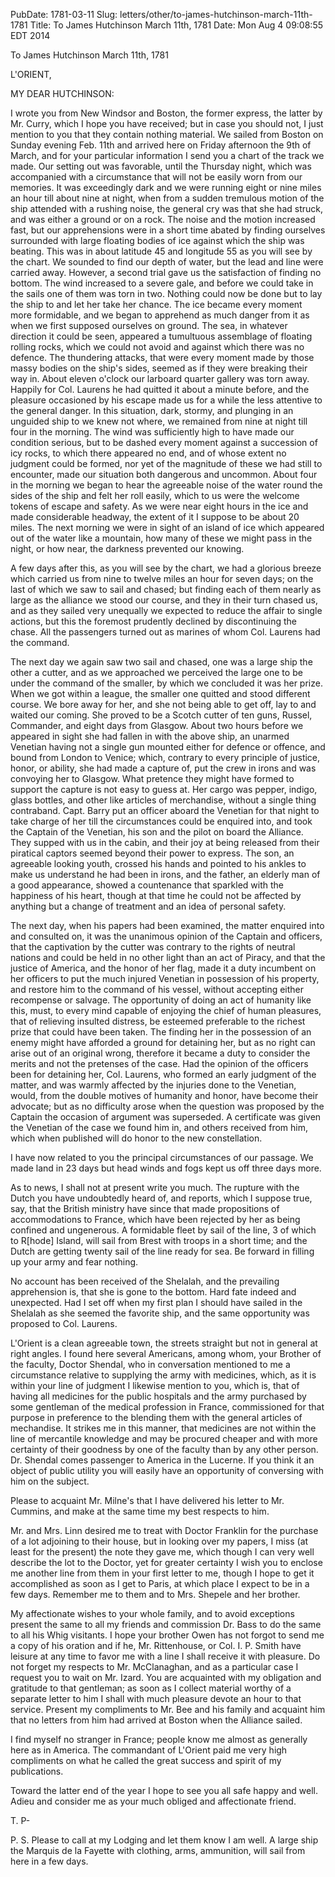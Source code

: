 PubDate: 1781-03-11
Slug: letters/other/to-james-hutchinson-march-11th-1781
Title: To James Hutchinson  March 11th, 1781
Date: Mon Aug  4 09:08:55 EDT 2014

   To James Hutchinson  March 11th, 1781

   L'ORIENT,

   MY DEAR HUTCHINSON:

   I wrote you from New Windsor and Boston, the former express, the latter by
   Mr. Curry, which I hope you have received; but in case you should not, I
   just mention to you that they contain nothing material. We sailed from
   Boston on Sunday evening Feb. 11th and arrived here on Friday afternoon
   the 9th of March, and for your particular information I send you a chart
   of the track we made. Our setting out was favorable, until the Thursday
   night, which was accompanied with a circumstance that will not be easily
   worn from our memories. It was exceedingly dark and we were running eight
   or nine miles an hour till about nine at night, when from a sudden
   tremulous motion of the ship attended with a rushing noise, the general
   cry was that she had struck, and was either a ground or on a rock. The
   noise and the motion increased fast, but our apprehensions were in a short
   time abated by finding ourselves surrounded with large floating bodies of
   ice against which the ship was beating. This was in about latitude 45 and
   longitude 55 as you will see by the chart. We sounded to find our depth of
   water, but the lead and line were carried away. However, a second trial
   gave us the satisfaction of finding no bottom. The wind increased to a
   severe gale, and before we could take in the sails one of them was torn in
   two. Nothing could now be done but to lay the ship to and let her take her
   chance. The ice became every moment more formidable, and we began to
   apprehend as much danger from it as when we first supposed ourselves on
   ground. The sea, in whatever direction it could be seen, appeared a
   tumultuous assemblage of floating rolling rocks, which we could not avoid
   and against which there was no defence. The thundering attacks, that were
   every moment made by those massy bodies on the ship's sides, seemed as if
   they were breaking their way in. About eleven o'clock our larboard quarter
   gallery was torn away. Happily for Col. Laurens he had quitted it about a
   minute before, and the pleasure occasioned by his escape made us for a
   while the less attentive to the general danger. In this situation, dark,
   stormy, and plunging in an unguided ship to we knew not where, we remained
   from nine at night till four in the morning. The wind was sufficiently
   high to have made our condition serious, but to be dashed every moment
   against a succession of icy rocks, to which there appeared no end, and of
   whose extent no judgment could be formed, nor yet of the magnitude of
   these we had still to encounter, made our situation both dangerous and
   uncommon. About four in the morning we began to hear the agreeable noise
   of the water round the sides of the ship and felt her roll easily, which
   to us were the welcome tokens of escape and safety. As we were near eight
   hours in the ice and made considerable headway, the extent of it I suppose
   to be about 20 miles. The next morning we were in sight of an island of
   ice which appeared out of the water like a mountain, how many of these we
   might pass in the night, or how near, the darkness prevented our knowing.

   A few days after this, as you will see by the chart, we had a glorious
   breeze which carried us from nine to twelve miles an hour for seven days;
   on the last of which we saw to sail and chased; but finding each of them
   nearly as large as the alliance we stood our course, and they in their
   turn chased us, and as they sailed very unequally we expected to reduce
   the affair to single actions, but this the foremost prudently declined by
   discontinuing the chase. All the passengers turned out as marines of whom
   Col. Laurens had the command.

   The next day we again saw two sail and chased, one was a large ship the
   other a cutter, and as we approached we perceived the large one to be
   under the command of the smaller, by which we concluded it was her prize.
   When we got within a league, the smaller one quitted and stood different
   course. We bore away for her, and she not being able to get off, lay to
   and waited our coming. She proved to be a Scotch cutter of ten guns,
   Russel, Commander, and eight days from Glasgow. About two hours before we
   appeared in sight she had fallen in with the above ship, an unarmed
   Venetian having not a single gun mounted either for defence or offence,
   and bound from London to Venice; which, contrary to every principle of
   justice, honor, or ability, she had made a capture of, put the crew in
   irons and was convoying her to Glasgow. What pretence they might have
   formed to support the capture is not easy to guess at. Her cargo was
   pepper, indigo, glass bottles, and other like articles of merchandise,
   without a single thing contraband. Capt. Barry put an officer aboard the
   Venetian for that night to take charge of her till the circumstances could
   be enquired into, and took the Captain of the Venetian, his son and the
   pilot on board the Alliance. They supped with us in the cabin, and their
   joy at being released from their piratical captors seemed beyond their
   power to express. The son, an agreeable looking youth, crossed his hands
   and pointed to his ankles to make us understand he had been in irons, and
   the father, an elderly man of a good appearance, showed a countenance that
   sparkled with the happiness of his heart, though at that time he could not
   be affected by anything but a change of treatment and an idea of personal
   safety.

   The next day, when his papers had been examined, the matter enquired into
   and consulted on, it was the unanimous opinion of the Captain and
   officers, that the captivation by the cutter was contrary to the rights of
   neutral nations and could be held in no other light than an act of Piracy,
   and that the justice of America, and the honor of her flag, made it a duty
   incumbent on her officers to put the much injured Venetian in possession
   of his property, and restore him to the command of his vessel, without
   accepting either recompense or salvage. The opportunity of doing an act of
   humanity like this, must, to every mind capable of enjoying the chief of
   human pleasures, that of relieving insulted distress, be esteemed
   preferable to the richest prize that could have been taken. The finding
   her in the possession of an enemy might have afforded a ground for
   detaining her, but as no right can arise out of an original wrong,
   therefore it became a duty to consider the merits and not the pretenses of
   the case. Had the opinion of the officers been for detaining her, Col.
   Laurens, who formed an early judgment of the matter, and was warmly
   affected by the injuries done to the Venetian, would, from the double
   motives of humanity and honor, have become their advocate; but as no
   difficulty arose when the question was proposed by the Captain the
   occasion of argument was superseded. A certificate was given the Venetian
   of the case we found him in, and others received from him, which when
   published will do honor to the new constellation.

   I have now related to you the principal circumstances of our passage. We
   made land in 23 days but head winds and fogs kept us off three days more.

   As to news, I shall not at present write you much. The rupture with  the
   Dutch you have undoubtedly heard of, and reports, which I suppose true,
   say, that the British ministry have since that made propositions of
   accommodations to France, which have been rejected by her as being
    confined and ungenerous. A formidable fleet by sail of the line, 3 of
   which to R[hode] Island, will sail from Brest with troops in a short time;
   and the Dutch are getting twenty sail of the line ready for sea. Be
   forward in filling up your army and fear nothing.

   No account has been received of the Shelalah, and the prevailing
   apprehension is, that she is gone to the bottom. Hard fate indeed and
   unexpected. Had I set off when my first plan I should have sailed in the
   Shelalah as she seemed the favorite ship, and the same opportunity was
   proposed to Col. Laurens.

   L'Orient is a clean agreeable town, the streets straight but not in
   general at right angles. I found here several Americans, among whom, your
   Brother of the faculty, Doctor Shendal, who in conversation mentioned to
   me a circumstance relative to supplying the army with medicines, which, as
   it is within your line of judgment I likewise mention to you, which is,
   that of having all medicines for the public hospitals and the army
   purchased by some gentleman of the medical profession in France,
   commissioned for that purpose in preference to the blending them with the
   general articles of mechandise. It strikes me in this manner, that
   medicines are not within the line of mercantile knowledge and may be
   procured cheaper and with more certainty of their goodness by one of the
   faculty than by any other person. Dr. Shendal comes passenger to America
   in the Lucerne. If you think it an object of public utility you will
   easily have an opportunity of conversing with him on the subject.

   Please to acquaint Mr. Milne's that I have delivered his letter to Mr.
   Cummins, and make at the same time my best respects to him.

   Mr. and Mrs. Linn desired me to treat with Doctor Franklin for the
   purchase of a lot adjoining to their house, but in looking over my papers,
   I miss (at least for the present) the note they gave me, which though I
   can very well describe the lot to the Doctor, yet for greater certainty I
   wish you to enclose me another line from them in your first letter to me,
   though I hope to get it accomplished as soon as I get to Paris, at which
   place I expect to be in a few days. Remember me to them and to Mrs.
   Shepele and her brother.

   My affectionate wishes to your whole family, and to avoid exceptions
   present the same to all my friends and commission Dr. Bass to do the same
   to all his Whig visitants. I hope your brother Owen has not forgot to send
   me a copy of his oration and if he, Mr. Rittenhouse, or Col. I. P. Smith
   have leisure at any time to favor me with a line I shall receive it with
   pleasure. Do not forget my respects to Mr. McClanaghan, and as a
   particular case I request you to wait on Mr. Izard. You are acquainted
   with my obligation and gratitude to that gentleman; as soon as I collect
   material worthy of a separate letter to him I shall with much pleasure
   devote an hour to that service. Present my compliments to Mr. Bee and his
   family and acquaint him that no letters from him had arrived at Boston
   when the Alliance sailed.

   I find myself no stranger in France; people know me almost as generally
   here as in America. The commandant of L'Orient paid me very high
   compliments on what he called the great success and spirit of my
   publications.

   Toward the latter end of the year I hope to see you all safe happy and
   well. Adieu and consider me as your much obliged and affectionate friend.

   T. P-

   P. S. Please to call at my Lodging and let them know I am well. A large
   ship the Marquis de la Fayette with clothing, arms, ammunition, will sail
   from here in a few days.

    

